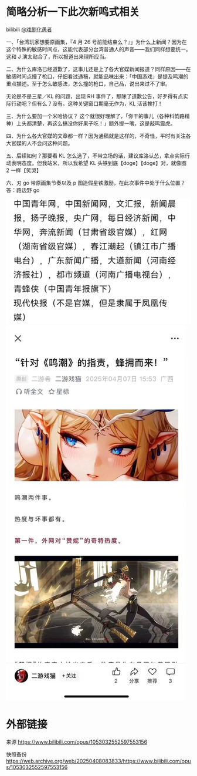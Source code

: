 # 简略分析一下此次新鸣式相关

bilibili [@戏剧化愚者](https://space.bilibili.com/19976514)

一、「台湾玩家想要原画集，『4 月 26 号前能结束么？』」为什么上新闻？因为在这个特殊的敏感时间点，这能代表部分台湾普通人的声音——我们同样想要统一。这和 J 演太贴合了，所以报道出来理所应当。

二、为什么库洛已经道歉了，这事儿还是上了各大官媒新闻报道？同样原因——在敏感时间点撞了枪口，仔细看过通稿，就能品味出来：「中国游戏」是提及鸣潮的重点描述。至于怎么敏感法，怎么撞的枪口，自己品，说出来过不了审。

无论是不是三星／KL 的问题，出现 RH 事件了，那除了道歉公告，好歹得有点实际行动吧？但有么？没有。这种关键窗口期毫无作为，KL 活该挨打！

三、为什么要加一个米哈协议？
这个就很好理解了，「你干的事儿（各种科韵路精神）上头都清楚，再这么搞没你好果子吃！」额外提一嘴，这是敲鸣震虎。

四、为什么各大官媒的文章都一样？因为通稿就是这样的，不奇怪，平时有关注各大官媒的人不会问这种问题。

五、后续如何？那要看 KL 怎么选了，不带立场的话，建议库洛认怂，拿点实际行动表明态度。但我站米，所以我希望 KL 头铁到底【doge】【doge】对，就像图 2 一样【笑哭】

六、刃 go 带原画集节奏以及 p 图造假星铁激励，在此次事件中处于什么位置？答：路边野 go

![](https://raw.githubusercontent.com/KugouGames/iming-blog/refs/heads/main/evil-of-kurogames/images/1053032552597553156/1.jpg)
![](https://raw.githubusercontent.com/KugouGames/iming-blog/refs/heads/main/evil-of-kurogames/images/1053032552597553156/2.jpg)

# 外部链接

来源 https://www.bilibili.com/opus/1053032552597553156

快照备份 https://web.archive.org/web/20250408083833/https://www.bilibili.com/opus/1053032552597553156
